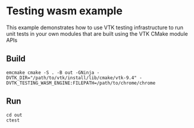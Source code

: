 # Testing wasm example

This example demonstrates how to use VTK testing infrastructure to run unit tests in your own modules that are built using the VTK CMake module
APIs

## Build

```
emcmake cmake -S . -B out -GNinja -DVTK_DIR="/path/to/vtk/install/lib/cmake/vtk-9.4" -DVTK_TESTING_WASM_ENGINE:FILEPATH=/path/to/chrome/chrome
```

## Run
```
cd out
ctest
```

